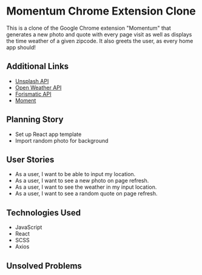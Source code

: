 # Momentum Chrome Extension Clone
This is a clone of the Google Chrome extension "Momentum" that generates a new photo and quote with every page visit as well as displays the time weather of a given zipcode. It also greets the user, as every home app should!

## Additional Links
- [Unsplash API](https://unsplash.com/)
- [Open Weather API](http://api.openweathermap.org)
- [Forismatic API](https://forismatic.com/en/api/)
- [Moment](http://momentjs.com/)

## Planning Story
- Set up React app template
- Import random photo for background

## User Stories
- As a user, I want to be able to input my location.
- As a user, I want to see a new photo on page refresh.
- As a user, I want to see the weather in my input location.
- As a user, I want to see a random quote on page refresh.

## Technologies Used
- JavaScript
- React
- SCSS
- Axios

## Unsolved Problems
